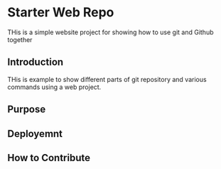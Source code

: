 # Starter Web Repo

THis is a simple website project for showing how to use git and Github together

## Introduction

THis is example to show different parts of git repository and various commands using a web project.

## Purpose

## Deployemnt

## How to Contribute